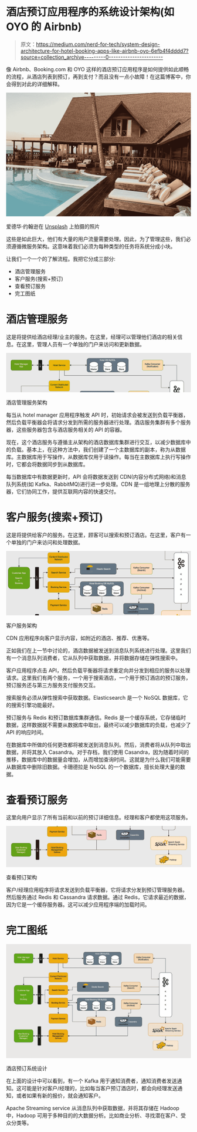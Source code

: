 # 酒店预订应用程序的系统设计架构(如 OYO 的 Airbnb)

> 原文：<https://medium.com/nerd-for-tech/system-design-architecture-for-hotel-booking-apps-like-airbnb-oyo-6efb4f4dddd7?source=collection_archive---------0----------------------->

像 Airbnb、Booking.com 和 OYO 这样的酒店预订应用程序是如何提供如此顺畅的流程，从酒店列表到预订，再到支付？而且没有一点小故障！在这篇博客中，你会得到对此的详细解释。

![](img/6762fcfcb4ccc976f2bfdcd29e59a9da.png)

爱德华·约翰逊在 [Unsplash](https://unsplash.com?utm_source=medium&utm_medium=referral) 上拍摄的照片

这些是如此巨大，他们有大量的用户流量需要处理。因此，为了管理这些，我们必须遵循微服务架构。这意味着我们必须为每种类型的任务将系统分成小块。

让我们一个一个的了解流程。我把它分成三部分:

*   酒店管理服务
*   客户服务(搜索+预订)
*   查看预订服务
*   完工图纸

# 酒店管理服务

这是将提供给酒店经理/业主的服务。在这里，经理可以管理他们酒店的相关信息。在这里，管理人员有一个单独的门户来访问和更新数据。

![](img/2329876b4b5ada85ec6ef351a798ffcb.png)

酒店管理服务架构

每当从 hotel manager 应用程序触发 API 时，初始请求会被发送到负载平衡器，然后负载平衡器会将请求分发到所需的服务器进行处理。酒店服务集群有多个服务器，这些服务器包含与酒店服务相关的 API 的容器。

现在，这个酒店服务与遵循主从架构的酒店数据库集群进行交互，以减少数据库中的负载。基本上，在这种方法中，我们创建了一个主数据库的副本，称为从数据库。主数据库用于写操作，从数据库仅用于读操作。每当在主数据库上执行写操作时，它都会将数据同步到从数据库。

每当数据库中有数据更新时，API 会将数据发送到 CDN(内容分布式网络)和消息队列系统(如 Kafka、RabbitMQ)进行进一步处理。CDN 是一组地理上分散的服务器，它们协同工作，提供互联网内容的快速交付。

# 客户服务(搜索+预订)

这是将提供给客户的服务。在这里，顾客可以搜索和预订酒店。在这里，客户有一个单独的门户来访问和处理数据。

![](img/790c7a5b8a15a4b970ea484d2daa09d7.png)

客户服务架构

CDN 应用程序向客户显示内容，如附近的酒店、推荐、优惠等。

正如我们在上一节中讨论的，酒店数据被发送到消息队列系统进行处理。这里我们有一个消息队列消费者，它从队列中获取数据，并将数据存储在弹性搜索中。

客户应用程序点击 API，然后负载平衡器将请求重定向并分发到相应的服务以处理请求。这里我们有两个服务，一个用于搜索酒店，一个用于预订酒店的预订服务，预订服务还与第三方服务支付服务交互。

搜索服务必须从弹性搜索中获取数据。Elasticsearch 是一个 NoSQL 数据库，它的搜索引擎功能最好。

预订服务与 Redis 和预订数据库集群通信。Redis 是一个缓存系统，它存储临时数据，这样数据就不需要从数据库中取出，最终可以减少数据库的负载，也减少了 API 的响应时间。

在数据库中所做的任何更改都将被发送到消息队列。然后，消费者将从队列中取出数据，并将其放入 Casandra。对于存档，我们使用 Casandra，因为随着时间的推移，数据库中的数据量会增加，从而增加查询时间。这就是为什么我们可能需要从数据库中删除旧数据。卡珊德拉是 NoSQL 的一个数据库，擅长处理大量的数据。

# 查看预订服务

这里向用户显示了所有当前和以前的预订详细信息。经理和客户都使用这项服务。

![](img/cd72633f837c7a367db4c955a07c7966.png)

查看预订架构

客户/经理应用程序将请求发送到负载平衡器，它将请求分发到预订管理服务器。然后服务通过 Redis 和 Cassandra 请求数据。通过 Redis，它请求最近的数据，因为它是一个缓存服务器。这可以减少应用程序端的加载时间。

# 完工图纸

![](img/4247e3cfdda154434cc3bfcb4ad85fa5.png)

酒店预订系统设计

在上面的设计中可以看到，有一个 Kafka 用于通知消费者，通知消费者发送通知。这可能是针对客户/经理的，比如每当客户预订酒店时，都会向经理发送通知，或者如果有新的报价，就会通知客户。

Apache Streaming service 从消息队列中获取数据，并将其存储在 Hadoop 中，Hadoop 可用于多种目的的大数据分析。比如商业分析、寻找潜在客户、受众分类等。